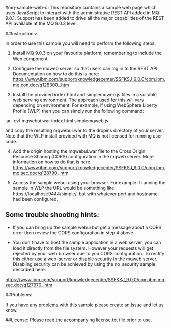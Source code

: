 #mq-sample-web-ui
This repository contains a sample web page which uses JavaScript to interact with the 
administrative REST API added in MQ 9.0.1. Support has been added to drive all the major 
capabilities of the REST API available at the MQ 9.0.3 level.


##Instructions:

In order to use this sample you will need to perform the following steps:

1. Install MQ 9.0.3 on your favourite platform, remembering to include the Web component.

2. Configure the mqweb server so that users can log in to the REST API. Documentation on
how to do this is here: 
https://www.ibm.com/support/knowledgecenter/SSFKSJ_9.0.0/com.ibm.mq.con.doc/q128300_.htm

3. Install the provided index.html and simplemqweb.js files in a suitable web serving 
environment. The approach used for this will vary depending on environment. For example,
if using WebSphere Liberty Profile (WLP) then you can simply run the following command:

jar -cvf mqwebui.war index.html simplemqweb.js

and copy the resulting mqwebui.war to the dropins directory of your server. Note
that the WLP install provided with MQ is not licensed for running user code.

4. Add the origin hosting the mqwebui.war file to the Cross Origin Resource Sharing (CORS)
configuration in the mqweb server. More information on how to do that is here:
https://www.ibm.com/support/knowledgecenter/SSFKSJ_9.0.0/com.ibm.mq.sec.doc/q128790_.htm

5. Access the sample webui using your browser. For example if running the sample in WLP 
the URL would be something like: https://localhost:9444/simple/, but with whatever 
port and hostname had been configured.


## Some trouble shooting hints:

* If you can bring up the sample webui but get a message about a CORS error then review
the CORS configuration in step 4 above.

* You don't have to host the sample application in a web server, you can load it
directly from the file system. However your requests will get rejected by your web browser
due to you CORS configuration. To rectify this either use a web-server or disable security
in the mqweb server. Disabling security can be achieved by using the no_security sample
described here: 

https://www.ibm.com/support/knowledgecenter/SSFKSJ_9.0.0/com.ibm.mq.sec.doc/q127970_.htm


##Problems:

If you have any problems with this sample please create an Issue and let us know.

##License:
Please read the accompanying license.txt file prior to use.